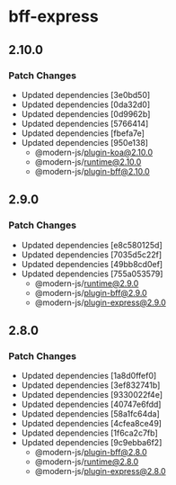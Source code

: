 # bff-express

## 2.10.0

### Patch Changes

- Updated dependencies [3e0bd50]
- Updated dependencies [0da32d0]
- Updated dependencies [0d9962b]
- Updated dependencies [5766414]
- Updated dependencies [fbefa7e]
- Updated dependencies [950e138]
  - @modern-js/plugin-koa@2.10.0
  - @modern-js/runtime@2.10.0
  - @modern-js/plugin-bff@2.10.0

## 2.9.0

### Patch Changes

- Updated dependencies [e8c580125d]
- Updated dependencies [7035d5c22f]
- Updated dependencies [49bb8cd0ef]
- Updated dependencies [755a053579]
  - @modern-js/runtime@2.9.0
  - @modern-js/plugin-bff@2.9.0
  - @modern-js/plugin-express@2.9.0

## 2.8.0

### Patch Changes

- Updated dependencies [1a8d0ffef0]
- Updated dependencies [3ef832741b]
- Updated dependencies [9330022f4e]
- Updated dependencies [40747e6fdd]
- Updated dependencies [58a1fc64da]
- Updated dependencies [4cfea8ce49]
- Updated dependencies [1f6ca2c7fb]
- Updated dependencies [9c9ebba6f2]
  - @modern-js/plugin-bff@2.8.0
  - @modern-js/runtime@2.8.0
  - @modern-js/plugin-express@2.8.0
